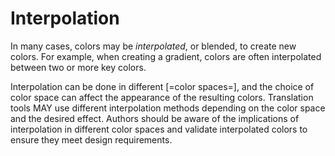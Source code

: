 # Interpolation

In many cases, colors may be _interpolated_, or blended, to create new colors. For example, when creating a gradient, colors are often interpolated between two or more key colors.

Interpolation can be done in different [=color spaces=], and the choice of color space can affect the appearance of the resulting colors. Translation tools MAY use different interpolation methods depending on the color space and the desired effect. Authors should be aware of the implications of interpolation in different color spaces and validate interpolated colors to ensure they meet design requirements.
